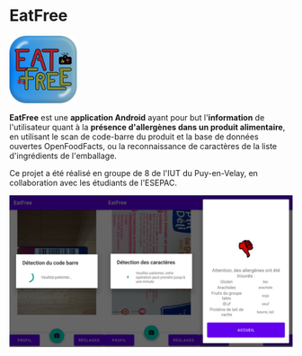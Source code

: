 # EatFree

<img src="app/src/main/res/drawable/logo_eatfree.png" width="120" height="120">

**EatFree** est une **application Android** ayant pour but l'**information** de l'utilisateur quant à la **présence d'allergènes dans un produit alimentaire**, en utilisant le scan de code-barre du produit et la base de données ouvertes OpenFoodFacts, ou la reconnaissance de caractères de la liste d'ingrédients de l'emballage.

Ce projet a été réalisé en groupe de 8 de l'IUT du Puy-en-Velay, en collaboration avec les étudiants de l'ESEPAC.

![Captures d'écran de l'application](eatfree-screenshots.jpg)
